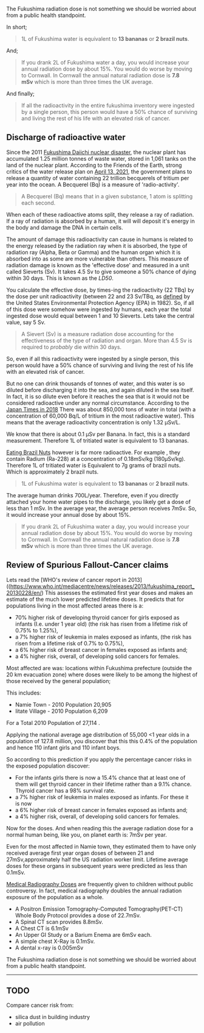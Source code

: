 The Fukushima radiation dose is not something we should be worried about from a public health standpoint.

In short; 

> 1L of Fukushima water is equivalent to __13 bananas__ or __2 brazil nuts__.

And;

> If you drank 2L of Fukushima water a day, you would increase your annual radiation dose by about 15%. You would do worse by moving to Cornwall. In Cornwall the annual natural radiation dose is **7.8 mSv** which is more than three times the UK average.

And finally;

> If all the radioactivity in the entire fukushima inventory were ingested by a single person, this person would have a 50% chance of surviving and living the rest of his life with an elevated risk of cancer.


## Discharge of radioactive water

Since the 2011 [Fukushima Daiichi nuclear disaster](https://en.wikipedia.org/wiki/Fukushima_Daiichi_nuclear_disaster "Fukushima Daiichi nuclear disaster"), the nuclear plant has accumulated 1.25 million tonnes of waste water, stored in 1,061 tanks on the land of the nuclear plant. According to the Friends of the Earth, strong critics of the water release plan on [April 13, 2021](https://www.foejapan.org/en/energy/doc/210413.html), the government plans to release a quantity of water containing 22 trillion becquerels of tritium per year into the ocean. A Becquerel (Bq) is a measure of 'radio-activity'. 

> A Becquerel (Bq) means that in a given substance, 1 atom is splitting each second.

When each of these radioactive atoms split, they release a ray of radiation. If a ray of radiation is absorbed by a human, it will will deposit it's energy in the body and damage the DNA in certain cells.

The amount of damage this radioactivity can cause in humans is related to the energy released by the radiation ray when it is absorbed, the type of radiation ray (Alpha, Beta or Gamma) and the human organ which it is absorbed into as some are more vulnerable than others. This measure of radiation damage is known as the 'effective dose' and measured in a unit called Sieverts (Sv). It takes 4.5 Sv to give someone a 50% chance of dying within 30 days. This is known as the _LD50_. 

You calculate the effective dose, by times-ing the radioactivity (22 TBq) by the dose per unit radioactivity (between 22 and 23 Sv/TBq, as [defined](https://www.osti.gov/servlets/purl/5337327) by the United States Environmental Protection Agency (EPA) in 1982). So, if all of this dose were somehow were ingested by humans, each year the total ingested dose would equal between 1 and 10 Sieverts. Lets take the central value, say 5 Sv.

> A Sievert (Sv) is a measure radiation dose accounting for the effectiveness of the type of radiation and organ. More than 4.5 Sv is required to _probably_ die within 30 days.  

So, even if all this radioactivity were ingested by a single person, this person would have a 50% chance of surviving and living the rest of his life with an elevated risk of cancer. 

But no one can drink thousands of tonnes of water, and this water is so diluted before discharging it into the sea, and again diluted in the sea itself. In fact, it is so dilute even before it reaches the sea that is it would not be considered radioactive under any normal circumstance. According to the [Japan Times in 2018](https://www.japantimes.co.jp/opinion/2018/06/05/commentary/japan-commentary/tritiated-water-will-decide/#.WxcTSlOFPGL) There was about 850,000 tons of water in total (with a concentration of 60,000 Bq/L of tritium in the most radioactive water). This means that the average radioactivity concentration is only 1.32 μSv/L. 

We know that there is about 0.1 μSv per Banana. In fact, this is a standard measurement. Therefore 1L of tritiated water is equivalent to 13 bananas.

[Eating Brazil Nuts](http://repositorio.ipen.br/bitstream/handle/123456789/26916/22770.pdf?sequence=1) however is far more radioactive. For example , they contain Radium (Ra-228) at a concentration of 0.18mSv/kg (180μSv/kg). Therefore 1L of tritiated water is Equivalent to 7g grams of brazil nuts. Which is approximately 2 brazil nuts.

> 1L of Fukushima water is equivalent to __13 bananas__ or __2 brazil nuts__.

The average human drinks 700L/year. Therefore, even if you directly attached your home water pipes to the discharge, you likely get a dose of less than 1 mSv. In the average year, the average person receives 7mSv. So, it would increase your annual dose by about 15%.

> If you drank 2L of Fukushima water a day, you would increase your annual radiation dose by about 15%. You would do worse by moving to Cornwall. In Cornwall the annual natural radiation dose is **7.8 mSv** which is more than three times the UK average.

## Review of Spurious Fallout-Cancer claims

Lets read the [WHO's review of cancer report in 2013]((https://www.who.int/mediacentre/news/releases/2013/fukushima_report_20130228/en/) This assesses the estimated first year doses and makes an estimate of the much lower predicted lifetime doses. It predicts that for populations living in the most affected areas there is a:

- 70% higher risk of developing thyroid cancer for girls exposed as infants (I.e. under 1 year old) (the risk has risen from a lifetime risk of 0.75% to 1.25%), 
- a 7% higher risk of leukemia in males exposed as infants, (the risk has risen from a lifetime risk of 0.7% to 0.75%),
- a 6% higher risk of breast cancer in females exposed as infants and; 
- a 4% higher risk, overall, of developing solid cancers for females.

Most affected are was: locations within Fukushima prefecture (outside the 20 km evacuation zone) where doses were likely to be among the highest of those received by the general population;

This includes:

- Namie Town - 2010 Population 20,905
- Iitate Village - 2010 Population 6,209

For a Total 2010 Population of 27,114 . 

Applying the national average age distribution of 55,000 <1 year olds in a population of 127.8 million, you discover that this this 0.4% of the population and hence 110 infant girls and 110 infant boys.

So according to this prediction if you apply the percentage cancer risks in the exposed population discover: 

- For the infants girls there is now a 15.4% chance that at least one of them will get thyroid cancer in their lifetime rather than a 9.1% chance. Thyroid cancer has a 98% survival rate. 
- a 7% higher risk of leukemia in males exposed as infants. For these it is now  
- a 6% higher risk of breast cancer in females exposed as infants and;
- a 4% higher risk, overall, of developing solid cancers for females.

Now for the doses. And when reading this the average radiation dose for a normal human being, like you, on planet earth is: 7mSv per year.

Even for the most affected in Namie town, they estimated them to have only received average first year organ doses of between 21 and 27mSv,approximately half the US radiation worker limit. Lifetime average doses for these organs in subsequent years were predicted as less than 0.1mSv. 

[Medical Radiography Doses](https://www.radiologyinfo.org/en/info.cfm?pg=safety-xray) are frequently given to children without public controversy. In fact, medical radiography doubles the annual radiation exposure of the population as a whole.

- A Positron Emission Tomography-Computed Tomography(PET-CT) Whole Body Protocol provides a dose of 22.7mSv.
- A Spinal CT scan provides 8.8mSv.
- A Chest CT is 6.1mSv
- An Upper GI Study or a Barium Enema are 6mSv each.
- A simple chest X-Ray is 0.1mSv.
- A dental x-ray is 0.005mSv

The Fukushima radiation dose is not something we should be worried about from a public health standpoint.

---

## TODO 

Compare cancer risk from:

- silica dust in building industry 
- air pollution

